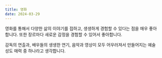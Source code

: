 ```yaml
---
title: 영화
date: 2024-03-29
---
```


영화를 통해서 다양한 삶의 이야기를 접하고, 생생하게 경험할 수 있다는 점을 매우 좋아합니다. 또한 장르마다 새로운 감정을 경험할 수 있어서 좋아합니다.

감독의 연출과, 배우들의 생생한 연기, 음악과 영상미 모두 어우러져서 만들어지는 예술성도 매력 중 하나라고 생각합니다.